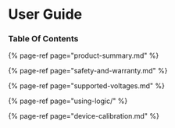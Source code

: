 # User Guide

### **Table Of Contents**

{% page-ref page="product-summary.md" %}

{% page-ref page="safety-and-warranty.md" %}

{% page-ref page="supported-voltages.md" %}

{% page-ref page="using-logic/" %}

{% page-ref page="device-calibration.md" %}







